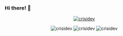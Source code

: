 ### Hi there! 👋

<!--
**crisidev/crisidev** is a ✨ _special_ ✨ repository because its `README.md` (this file) appears on your GitHub profile.

Here are some ideas to get you started:

- 🔭 I’m currently working on ...
- 🌱 I’m currently learning ...
- 👯 I’m looking to collaborate on ...
- 🤔 I’m looking for help with ...
- 💬 Ask me about ...
- 📫 How to reach me: ...
- 😄 Pronouns: ...
- ⚡ Fun fact: ...
-->

<p align="center"> <a href="https://github.com/ryo-ma/github-profile-trophy"><img src="https://github-profile-trophy.vercel.app/?username=crisidev" alt="crisidev" /></a> </p>

<p align="center">
  <img src="https://github-readme-stats.vercel.app/api?username=crisidev&show_icons=true&locale=en" alt="crisidev" />
  <img src="https://github-readme-stats.vercel.app/api/top-langs?username=crisidev&show_icons=true&locale=en&layout=compact" alt="crisidev" />
  <img src="https://github-readme-streak-stats.herokuapp.com/?user=crisidev&" alt="crisidev" />
</p>
